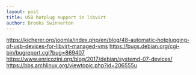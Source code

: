 ```yaml
---
layout: post
title: USB hotplug support in libvirt
author: Brooks Swinnerton
---
```


https://kicherer.org/joomla/index.php/en/blog/48-automatic-hotplugging-of-usb-devices-for-libvirt-managed-vms
https://bugs.debian.org/cgi-bin/bugreport.cgi?bug=869407
https://www.enricozini.org/blog/2017/debian/systemd-07-devices/
https://bbs.archlinux.org/viewtopic.php?id=206555u
